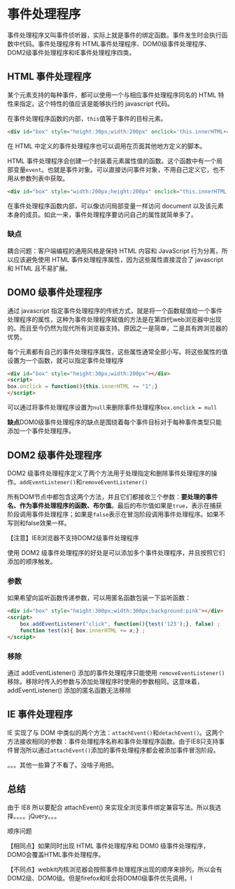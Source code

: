 # 事件处理程序

事件处理程序又叫事件侦听器，实际上就是事件的绑定函数。事件发生时会执行函数中代码。事件处理程序有 HTML事件处理程序、DOM0级事件处理程序、DOM2级事件处理程序和IE事件处理程序四类。

## HTML 事件处理程序

某个元素支持的每种事件，都可以使用一个与相应事件处理程序同名的 HTML 特性来指定。这个特性的值应该是能够执行的 javascript 代码。

在事件处理程序函数的内部，`this`值等于事件的目标元素。

```html
<div id="box" style="height:30px;width:200px" onclick='this.innerHTML+="1"' </div>
```

在 HTML 中定义的事件处理程序也可以调用在页面其他地方定义的脚本。

HTML 事件处理程序会创建一个封装着元素属性值的函数。这个函数中有一个局部变量`event`。也就是事件对象。可以直接访问事件对象，不用自己定义它，也不用从参数列表中获取。

```html
<div id="box" style="width:200px;height:200px" onclick="this.innerHTML += event.type;"></div>
```

在事件处理程序函数内部，可以像访问局部变量一样访问 document 以及该元素本身的成员。如此一来，事件处理程序要访问自己的属性就简单多了。

### 缺点

耦合问题：客户端编程的通用风格是保持 HTML 内容和 JavaScript 行为分离，所以应该避免使用 HTML 事件处理程序属性，因为这些属性直接混合了 javascript 和 HTML 且不易扩展。

## DOM0 级事件处理程序

通过 javascript 指定事件处理程序的传统方式，就是将一个函数赋值给一个事件处理程序的属性，这种为事件处理程序赋值的方法是在第四代web浏览器中出现的。而且至今仍然为现代所有浏览器支持。原因之一是简单，二是具有跨浏览器的优势。

每个元素都有自己的事件处理程序属性，这些属性通常全部小写。将这些属性的值设置为一个函数，就可以指定事件处理程序

```html
<div id="box" style="height:30px;width:200px"></div>
<script>
box.onclick = function(){this.innerHTML += "1";}
</script>
```

可以通过将事件处理程序设置为`null`来删除事件处理程序`box.onclick = null`

**缺点**DOM0级事件处理程序的缺点是围绕着每个事件目标对于每种事件类型只能添加一个事件处理程序。

## DOM2 级事件处理程序

DOM2 级事件处理程序定义了两个方法用于处理指定和删除事件处理程序的操作。`addEventListener()`和`removeEventListener()`

所有DOM节点中都包含这两个方法，并且它们都接收三个参数：**要处理的事件名、作为事件处理程序的函数、布尔值**。最后的布尔值如果是`true`，表示在捕获阶段调用事件处理程序；如果是`false`表示在冒泡阶段调用事件处理程序。如果不写则和false效果一样。

【注意】IE8浏览器不支持DOM2级事件处理程序

使用 DOM2 级事件处理程序的好处是可以添加多个事件处理程序，并且按照它们添加的顺序触发。

### 参数

如果希望向监听函数传递参数，可以用匿名函数包装一下监听函数：

```html
<div id="box" style="height:300px;width:300px;background:pink"></div>
<script>
    box.addEventListener("click", function(){test('123');}, false) ;
    function test(x){ box.innerHTML += x;} ;
</script>
```

### 移除

通过 addEventListener() 添加的事件处理程序只能使用 `removeEventListener()`移除。移除时传入的参数与添加处理程序时使用的参数相同。这意味着，addEventListener() 添加的匿名函数无法移除

## IE 事件处理程序

IE 实现了与 DOM 中类似的两个方法：`attachEvent()`和`detachEvent()`。这两个方法接收相同的参数：事件处理程序名称和事件处理程序函数。由于IE8只支持事件冒泡所以通过`attachEvent()`添加的事件处理程序都会被添加事件冒泡阶段。

。。。其他一些算了不看了。没啥子用把。

## 总结

由于 IE8 所以要配合 attachEvent() 来实现全浏览事件绑定兼容写法。所以我选择。。。。jQuery。。。

顺序问题

【相同点】如果同时出现 HTML 事件处理程序和 DOM0 级事件处理程序，DOM0会覆盖HTML事件处理程序。

【不同点】webkit内核浏览器会按照事件处理程序出现的顺序来排列，所以会有DOM2级、DOM0级。但是firefox和IE会将DOM0级事件优先调用。l

